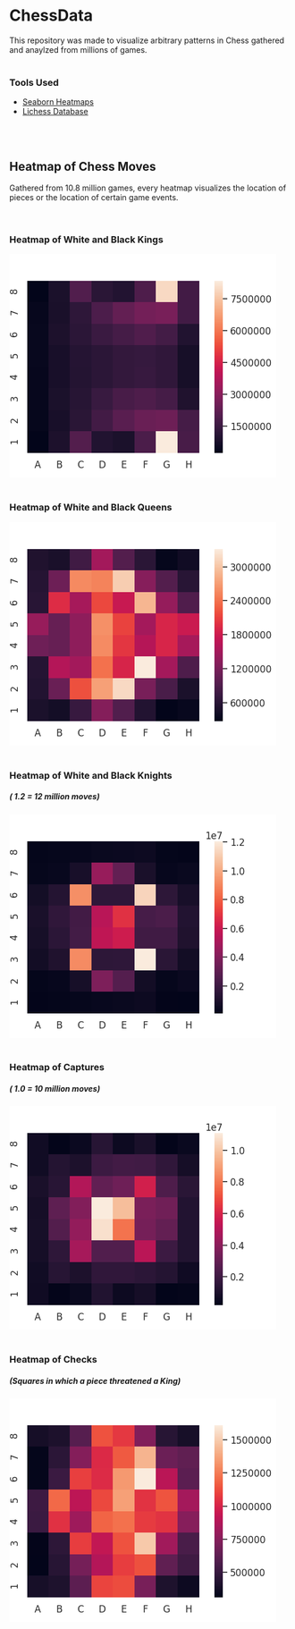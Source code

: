 # ChessData
This repository was made to visualize arbitrary patterns in Chess gathered and anaylzed from millions of games.
<br/>
<br/>

### Tools Used
- [Seaborn Heatmaps](https://seaborn.pydata.org/generated/seaborn.heatmap.html)
- [Lichess Database](https://database.lichess.org/)

<br/>
<br/>

## Heatmap of Chess Moves

Gathered from 10.8 million games, every heatmap visualizes the location of pieces or the location of certain game events.
<br/>
<br/>
<br/>

### Heatmap of White and Black Kings

<img src="images/KingMovement.png"/>

<br/>
<br/>

### Heatmap of White and Black Queens

<img src="images/QueenMovement.png"/>

<br/>
<br/>

### Heatmap of White and Black Knights
##### ( 1.2 = 12 million moves)

<img src="images/KnightMovement.png"/>

<br/>
<br/>

### Heatmap of Captures
##### ( 1.0 = 10 million moves)

<img src="images/Capture.png"/>

<br/>
<br/>

### Heatmap of Checks
##### (Squares in which a piece threatened a King)

<img src="images/Check.png"/>
